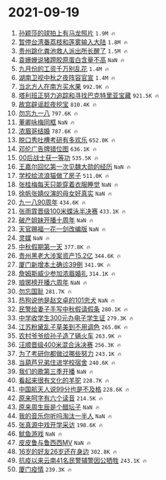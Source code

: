 # 2021-09-19

1. [孙颖莎的球拍上有马龙照片](https://s.weibo.com/weibo?q=%23%E5%AD%99%E9%A2%96%E8%8E%8E%E7%9A%84%E7%90%83%E6%8B%8D%E4%B8%8A%E6%9C%89%E9%A9%AC%E9%BE%99%E7%85%A7%E7%89%87%23&Refer=top) `1.9M 🔥`
1. [暂停台湾番荔枝和莲雾输入大陆](https://s.weibo.com/weibo?q=%23%E6%9A%82%E5%81%9C%E5%8F%B0%E6%B9%BE%E7%95%AA%E8%8D%94%E6%9E%9D%E5%92%8C%E8%8E%B2%E9%9B%BE%E8%BE%93%E5%85%A5%E5%A4%A7%E9%99%86%23&Refer=top) `1.8M 🔥`
1. [贵州跳化粪池救人派出所长醒了](https://s.weibo.com/weibo?q=%23%E8%B4%B5%E5%B7%9E%E8%B7%B3%E5%8C%96%E7%B2%AA%E6%B1%A0%E6%95%91%E4%BA%BA%E6%B4%BE%E5%87%BA%E6%89%80%E9%95%BF%E9%86%92%E4%BA%86%23&Refer=top) `1.5M 🔥`
1. [袁姗姗说猪蹄胶原蛋白含量不高](https://s.weibo.com/weibo?q=%23%E8%A2%81%E5%A7%97%E5%A7%97%E8%AF%B4%E7%8C%AA%E8%B9%84%E8%83%B6%E5%8E%9F%E8%9B%8B%E7%99%BD%E5%90%AB%E9%87%8F%E4%B8%8D%E9%AB%98%23&Refer=top) `NaN 🔥`
1. [九月份的工资千万别乱花](https://s.weibo.com/weibo?q=%23%E4%B9%9D%E6%9C%88%E4%BB%BD%E7%9A%84%E5%B7%A5%E8%B5%84%E5%8D%83%E4%B8%87%E5%88%AB%E4%B9%B1%E8%8A%B1%23&Refer=top) `1.4M 🔥`
1. [湖南卫视中秋之夜阵容官宣](https://s.weibo.com/weibo?q=%23%E6%B9%96%E5%8D%97%E5%8D%AB%E8%A7%86%E4%B8%AD%E7%A7%8B%E4%B9%8B%E5%A4%9C%E9%98%B5%E5%AE%B9%E5%AE%98%E5%AE%A3%23&Refer=top) `1.4M 🔥`
1. [当北方人在南方买水果](https://s.weibo.com/weibo?q=%23%E5%BD%93%E5%8C%97%E6%96%B9%E4%BA%BA%E5%9C%A8%E5%8D%97%E6%96%B9%E4%B9%B0%E6%B0%B4%E6%9E%9C%23&Refer=top) `992.9K 🔥`
1. [塔利班正努力追踪和寻找巴克特里亚宝藏](https://s.weibo.com/weibo?q=%23%E5%A1%94%E5%88%A9%E7%8F%AD%E6%AD%A3%E5%8A%AA%E5%8A%9B%E8%BF%BD%E8%B8%AA%E5%92%8C%E5%AF%BB%E6%89%BE%E5%B7%B4%E5%85%8B%E7%89%B9%E9%87%8C%E4%BA%9A%E5%AE%9D%E8%97%8F%23&Refer=top) `921.5K 🔥`
1. [故宫辟谣趁夜挖宝](https://s.weibo.com/weibo?q=%23%E6%95%85%E5%AE%AB%E8%BE%9F%E8%B0%A3%E8%B6%81%E5%A4%9C%E6%8C%96%E5%AE%9D%23&Refer=top) `810.4K 🔥`
1. [勿忘九一八](https://s.weibo.com/weibo?q=%23%E5%8B%BF%E5%BF%98%E4%B9%9D%E4%B8%80%E5%85%AB%23&Refer=top) `797.6K 🔥`
1. [董卿咏梅同框](https://s.weibo.com/weibo?q=%23%E8%91%A3%E5%8D%BF%E5%92%8F%E6%A2%85%E5%90%8C%E6%A1%86%23&Refer=top) `NaN 🔥`
1. [浓眉哥结婚](https://s.weibo.com/weibo?q=%23%E6%B5%93%E7%9C%89%E5%93%A5%E7%BB%93%E5%A9%9A%23&Refer=top) `787.6K 🔥`
1. [脱口秀吐槽考研有多欢乐](https://s.weibo.com/weibo?q=%23%E8%84%B1%E5%8F%A3%E7%A7%80%E5%90%90%E6%A7%BD%E8%80%83%E7%A0%94%E6%9C%89%E5%A4%9A%E6%AC%A2%E4%B9%90%23&Refer=top) `652.0K 🔥`
1. [邓伦广告牌错位图](https://s.weibo.com/weibo?q=%23%E9%82%93%E4%BC%A6%E5%B9%BF%E5%91%8A%E7%89%8C%E9%94%99%E4%BD%8D%E5%9B%BE%23&Refer=top) `636.1K 🔥`
1. [00后战士获一等功](https://s.weibo.com/weibo?q=%2300%E5%90%8E%E6%88%98%E5%A3%AB%E8%8E%B7%E4%B8%80%E7%AD%89%E5%8A%9F%23&Refer=top) `535.5K 🔥`
1. [王嘉尔回忆第一次见魏大勋的经历](https://s.weibo.com/weibo?q=%23%E7%8E%8B%E5%98%89%E5%B0%94%E5%9B%9E%E5%BF%86%E7%AC%AC%E4%B8%80%E6%AC%A1%E8%A7%81%E9%AD%8F%E5%A4%A7%E5%8B%8B%E7%9A%84%E7%BB%8F%E5%8E%86%23&Refer=top) `NaN 🔥`
1. [学校给流浪猫做了房子](https://s.weibo.com/weibo?q=%23%E5%AD%A6%E6%A0%A1%E7%BB%99%E6%B5%81%E6%B5%AA%E7%8C%AB%E5%81%9A%E4%BA%86%E6%88%BF%E5%AD%90%23&Refer=top) `511.0K 🔥`
1. [张桂梅每天只能穿着衣服睡觉](https://s.weibo.com/weibo?q=%E5%BC%A0%E6%A1%82%E6%A2%85%E6%AF%8F%E5%A4%A9%E5%8F%AA%E8%83%BD%E7%A9%BF%E7%9D%80%E8%A1%A3%E6%9C%8D%E7%9D%A1%E8%A7%89&Refer=top) `NaN 🔥`
1. [徐帆张婧仪演的母女好真实](https://s.weibo.com/weibo?q=%23%E5%BE%90%E5%B8%86%E5%BC%A0%E5%A9%A7%E4%BB%AA%E6%BC%94%E7%9A%84%E6%AF%8D%E5%A5%B3%E5%A5%BD%E7%9C%9F%E5%AE%9E%23&Refer=top) `NaN 🔥`
1. [九一八90周年](https://s.weibo.com/weibo?q=%23%E4%B9%9D%E4%B8%80%E5%85%AB90%E5%91%A8%E5%B9%B4%23&Refer=top) `434.6K 🔥`
1. [张雨霏晋级100米蝶泳半决赛](https://s.weibo.com/weibo?q=%23%E5%BC%A0%E9%9B%A8%E9%9C%8F%E6%99%8B%E7%BA%A7100%E7%B1%B3%E8%9D%B6%E6%B3%B3%E5%8D%8A%E5%86%B3%E8%B5%9B%23&Refer=top) `433.1K 🔥`
1. [破产姐妹开播十周年](https://s.weibo.com/weibo?q=%23%E7%A0%B4%E4%BA%A7%E5%A7%90%E5%A6%B9%E5%BC%80%E6%92%AD%E5%8D%81%E5%91%A8%E5%B9%B4%23&Refer=top) `NaN 🔥`
1. [天官赐福一花一剑改编版](https://s.weibo.com/weibo?q=%23%E5%A4%A9%E5%AE%98%E8%B5%90%E7%A6%8F%E4%B8%80%E8%8A%B1%E4%B8%80%E5%89%91%E6%94%B9%E7%BC%96%E7%89%88%23&Refer=top) `NaN 🔥`
1. [灵媒](https://s.weibo.com/weibo?q=%E7%81%B5%E5%AA%92&Refer=top) `NaN 🔥`
1. [中秋假期第一天](https://s.weibo.com/weibo?q=%23%E4%B8%AD%E7%A7%8B%E5%81%87%E6%9C%9F%E7%AC%AC%E4%B8%80%E5%A4%A9%23&Refer=top) `377.8K 🔥`
1. [贵州黑老大涉案资产15.2亿](https://s.weibo.com/weibo?q=%23%E8%B4%B5%E5%B7%9E%E9%BB%91%E8%80%81%E5%A4%A7%E6%B6%89%E6%A1%88%E8%B5%84%E4%BA%A715.2%E4%BA%BF%23&Refer=top) `344.6K 🔥`
1. [厦门新增本土确诊39例](https://s.weibo.com/weibo?q=%23%E5%8E%A6%E9%97%A8%E6%96%B0%E5%A2%9E%E6%9C%AC%E5%9C%9F%E7%A1%AE%E8%AF%8A39%E4%BE%8B%23&Refer=top) `341.9K 🔥`
1. [詹姆斯威少参加浓眉婚礼](https://s.weibo.com/weibo?q=%23%E8%A9%B9%E5%A7%86%E6%96%AF%E5%A8%81%E5%B0%91%E5%8F%82%E5%8A%A0%E6%B5%93%E7%9C%89%E5%A9%9A%E7%A4%BC%23&Refer=top) `314.1K 🔥`
1. [琅琊榜开播六周年](https://s.weibo.com/weibo?q=%23%E7%90%85%E7%90%8A%E6%A6%9C%E5%BC%80%E6%92%AD%E5%85%AD%E5%91%A8%E5%B9%B4%23&Refer=top) `NaN 🔥`
1. [勿忘国耻](https://s.weibo.com/weibo?q=%23%E5%8B%BF%E5%BF%98%E5%9B%BD%E8%80%BB%23&Refer=top) `281.7K 🔥`
1. [热狗说他是赵文卓的101忠犬](https://s.weibo.com/weibo?q=%23%E7%83%AD%E7%8B%97%E8%AF%B4%E4%BB%96%E6%98%AF%E8%B5%B5%E6%96%87%E5%8D%93%E7%9A%84101%E5%BF%A0%E7%8A%AC%23&Refer=top) `NaN 🔥`
1. [民警给妻子手写中秋假请假条](https://s.weibo.com/weibo?q=%23%E6%B0%91%E8%AD%A6%E7%BB%99%E5%A6%BB%E5%AD%90%E6%89%8B%E5%86%99%E4%B8%AD%E7%A7%8B%E5%81%87%E8%AF%B7%E5%81%87%E6%9D%A1%23&Refer=top) `280.1K 🔥`
1. [中学收学生300元办电子学生证](https://s.weibo.com/weibo?q=%23%E4%B8%AD%E5%AD%A6%E6%94%B6%E5%AD%A6%E7%94%9F300%E5%85%83%E5%8A%9E%E7%94%B5%E5%AD%90%E5%AD%A6%E7%94%9F%E8%AF%81%23&Refer=top) `279.3K 🔥`
1. [江苏粉黛乱子草美到不用调色](https://s.weibo.com/weibo?q=%23%E6%B1%9F%E8%8B%8F%E7%B2%89%E9%BB%9B%E4%B9%B1%E5%AD%90%E8%8D%89%E7%BE%8E%E5%88%B0%E4%B8%8D%E7%94%A8%E8%B0%83%E8%89%B2%23&Refer=top) `265.0K 🔥`
1. [农村爷爷给孙子造了辆火车](https://s.weibo.com/weibo?q=%23%E5%86%9C%E6%9D%91%E7%88%B7%E7%88%B7%E7%BB%99%E5%AD%99%E5%AD%90%E9%80%A0%E4%BA%86%E8%BE%86%E7%81%AB%E8%BD%A6%23&Refer=top) `263.9K 🔥`
1. [汪顺晋级400米混合泳决赛](https://s.weibo.com/weibo?q=%23%E6%B1%AA%E9%A1%BA%E6%99%8B%E7%BA%A7400%E7%B1%B3%E6%B7%B7%E5%90%88%E6%B3%B3%E5%86%B3%E8%B5%9B%23&Refer=top) `256.3K 🔥`
1. [为了考研你都做过哪些努力](https://s.weibo.com/weibo?q=%23%E4%B8%BA%E4%BA%86%E8%80%83%E7%A0%94%E4%BD%A0%E9%83%BD%E5%81%9A%E8%BF%87%E5%93%AA%E4%BA%9B%E5%8A%AA%E5%8A%9B%23&Refer=top) `243.1K 🔥`
1. [当葫芦兄弟住进学校宿舍](https://s.weibo.com/weibo?q=%23%E5%BD%93%E8%91%AB%E8%8A%A6%E5%85%84%E5%BC%9F%E4%BD%8F%E8%BF%9B%E5%AD%A6%E6%A0%A1%E5%AE%BF%E8%88%8D%23&Refer=top) `240.6K 🔥`
1. [我们的歌第三季开播](https://s.weibo.com/weibo?q=%23%E6%88%91%E4%BB%AC%E7%9A%84%E6%AD%8C%E7%AC%AC%E4%B8%89%E5%AD%A3%E5%BC%80%E6%92%AD%23&Refer=top) `NaN 🔥`
1. [看起来很有文化的羊驼](https://s.weibo.com/weibo?q=%23%E7%9C%8B%E8%B5%B7%E6%9D%A5%E5%BE%88%E6%9C%89%E6%96%87%E5%8C%96%E7%9A%84%E7%BE%8A%E9%A9%BC%23&Refer=top) `228.7K 🔥`
1. [中国航天人说99分也是不及格](https://s.weibo.com/weibo?q=%23%E4%B8%AD%E5%9B%BD%E8%88%AA%E5%A4%A9%E4%BA%BA%E8%AF%B499%E5%88%86%E4%B9%9F%E6%98%AF%E4%B8%8D%E5%8F%8A%E6%A0%BC%23&Refer=top) `228.6K 🔥`
1. [原来呵字有六个读音](https://s.weibo.com/weibo?q=%23%E5%8E%9F%E6%9D%A5%E5%91%B5%E5%AD%97%E6%9C%89%E5%85%AD%E4%B8%AA%E8%AF%BB%E9%9F%B3%23&Refer=top) `214.5K 🔥`
1. [原来周生辰是个醋坛子](https://s.weibo.com/weibo?q=%23%E5%8E%9F%E6%9D%A5%E5%91%A8%E7%94%9F%E8%BE%B0%E6%98%AF%E4%B8%AA%E9%86%8B%E5%9D%9B%E5%AD%90%23&Refer=top) `NaN 🔥`
1. [我的音乐你听吗淘汰一半人](https://s.weibo.com/weibo?q=%23%E6%88%91%E7%9A%84%E9%9F%B3%E4%B9%90%E4%BD%A0%E5%90%AC%E5%90%97%E6%B7%98%E6%B1%B0%E4%B8%80%E5%8D%8A%E4%BA%BA%23&Refer=top) `NaN 🔥`
1. [张真源中戏开学采访](https://s.weibo.com/weibo?q=%23%E5%BC%A0%E7%9C%9F%E6%BA%90%E4%B8%AD%E6%88%8F%E5%BC%80%E5%AD%A6%E9%87%87%E8%AE%BF%23&Refer=top) `198.6K 🔥`
1. [鱿鱼游戏](https://s.weibo.com/weibo?q=%23%E9%B1%BF%E9%B1%BC%E6%B8%B8%E6%88%8F%23&Refer=top) `NaN 🔥`
1. [皮皮鲁与鲁西西MV](https://s.weibo.com/weibo?q=%23%E7%9A%AE%E7%9A%AE%E9%B2%81%E4%B8%8E%E9%B2%81%E8%A5%BF%E8%A5%BFMV%23&Refer=top) `NaN 🔥`
1. [16岁的好友26岁还在身边](https://s.weibo.com/weibo?q=%2316%E5%B2%81%E7%9A%84%E5%A5%BD%E5%8F%8B26%E5%B2%81%E8%BF%98%E5%9C%A8%E8%BA%AB%E8%BE%B9%23&Refer=top) `302.8K 🔥`
1. [抗疫以来云南41名民警辅警因公牺牲](https://s.weibo.com/weibo?q=%23%E6%8A%97%E7%96%AB%E4%BB%A5%E6%9D%A5%E4%BA%91%E5%8D%9741%E5%90%8D%E6%B0%91%E8%AD%A6%E8%BE%85%E8%AD%A6%E5%9B%A0%E5%85%AC%E7%89%BA%E7%89%B2%23&Refer=top) `243.1K 🔥`
1. [厦门疫情](https://s.weibo.com/weibo?q=%23%E5%8E%A6%E9%97%A8%E7%96%AB%E6%83%85%23&Refer=top) `239.3K 🔥`
